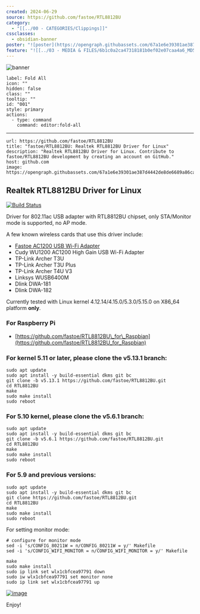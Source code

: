 ```yaml
---
created: 2024-06-29
source: https://github.com/fastoe/RTL8812BU
category:
  - "[[../00 - CATEGORIES/Clippings]]"
cssclasses:
  - obsidian-banner
poster: "![poster](https://opengraph.githubassets.com/67a1e6e39301ae387d4442de8de6689a86ca822165fde832b63c7d3714cef9e7/fastoe/RTL8812BU)"
feature: "![[../03 - MEDIA & FILES/6b1c0a2ca47318181b0ef02e07caa4a6_MD5.png]]"
---
```


![banner](../03%20-%20MEDIA%20&%20FILES/6b1c0a2ca47318181b0ef02e07caa4a6_MD5.png)

```meta-bind-button
label: Fold All
icon: ""
hidden: false
class: ""
tooltip: ""
id: "001"
style: primary
actions:
  - type: command
    command: editor:fold-all

```

***

```cardlink
url: https://github.com/fastoe/RTL8812BU
title: "fastoe/RTL8812BU: Realtek RTL8812BU Driver for Linux"
description: "Realtek RTL8812BU Driver for Linux. Contribute to fastoe/RTL8812BU development by creating an account on GitHub."
host: github.com
image: https://opengraph.githubassets.com/67a1e6e39301ae387d4442de8de6689a86ca822165fde832b63c7d3714cef9e7/fastoe/RTL8812BU
```
## Realtek RTL8812BU Driver for Linux

[![Build Status](https://github.com/fastoe/RTL8812BU/actions/workflows/rtl8812bu.yml/badge.svg)](https://github.com/fastoe/RTL8812BU/actions)

Driver for 802.11ac USB adapter with RTL8812BU chipset, only STA/Monitor mode is supported, no AP mode.

A few known wireless cards that use this driver include:

-   [Fastoe AC1200 USB Wi-Fi Adapter](https://www.amazon.com/1200Mbps-ChromeBook-802-11ac-Compatible-Raspbian/dp/B081TGWCVB/ref=as_li_ss_tl?m=A9879GOT1YWJ2&marketplaceID=ATVPDKIKX0DER&qid=1581225299&s=merchant-items&sr=1-3&linkCode=ll1&tag=fastoe-20&linkId=5648949a51280f0323dd599dc27dbae4&language=en_US)
-   Cudy WU1200 AC1200 High Gain USB Wi-Fi Adapter
-   TP-Link Archer T3U
-   TP-Link Archer T3U Plus
-   TP-Link Archer T4U V3
-   Linksys WUSB6400M
-   Dlink DWA-181
-   Dlink DWA-182

Currently tested with Linux kernel 4.12.14/4.15.0/5.3.0/5.15.0 on X86\_64 platform **only**.

### For Raspberry Pi

-   [https://github.com/fastoe/RTL8812BU\_for\_Raspbian](https://github.com/fastoe/RTL8812BU_for_Raspbian)

### For kernel 5.11 or later, please clone the v5.13.1 branch:

```shell
sudo apt update
sudo apt install -y build-essential dkms git bc
git clone -b v5.13.1 https://github.com/fastoe/RTL8812BU.git
cd RTL8812BU
make
sudo make install
sudo reboot
```

### For 5.10 kernel, please clone the v5.6.1 branch:

```shell
sudo apt update
sudo apt install -y build-essential dkms git bc
git clone -b v5.6.1 https://github.com/fastoe/RTL8812BU.git
cd RTL8812BU
make
sudo make install
sudo reboot
```

### For 5.9 and previous versions:

```shell
sudo apt update
sudo apt install -y build-essential dkms git bc
git clone https://github.com/fastoe/RTL8812BU.git
cd RTL8812BU
make
sudo make install
sudo reboot
```

For setting monitor mode:

```shell
# configure for monitor mode
sed -i 's/CONFIG_80211W = n/CONFIG_80211W = y/' Makefile
sed -i 's/CONFIG_WIFI_MONITOR = n/CONFIG_WIFI_MONITOR = y/' Makefile

make
sudo make install
sudo ip link set wlx1cbfcea97791 down
sudo iw wlx1cbfcea97791 set monitor none
sudo ip link set wlx1cbfcea97791 up
```

[![image](https://camo.githubusercontent.com/a5157ce4dcd4c58774fbb59ca1b337db37299e27feda4a78b9483c071ff8a0a7/68747470733a2f2f7777772e666173746f652e636f6d2f696d616765732f323032302f30352f3838313262752d6d6f6e69746f722d6d6f64652e706e67)](https://camo.githubusercontent.com/a5157ce4dcd4c58774fbb59ca1b337db37299e27feda4a78b9483c071ff8a0a7/68747470733a2f2f7777772e666173746f652e636f6d2f696d616765732f323032302f30352f3838313262752d6d6f6e69746f722d6d6f64652e706e67)

Enjoy!
> 